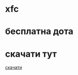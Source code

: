 # xfc
<!DOCTYPE html>
<html lang="en">
<head>
    <meta charset="UTF-8">
    <meta name="viewport" content="width=device-width, initial-scale=1.0">
    <title>Document</title>
</head>
<body>
    <h1>бесплатна дота</h1>
    <h1> скачати тут</h1>
    <a href="https://youtu.be/xvFZjo5PgG0?si=OjLLTiI5mPk2KXUu">скачати</a>

</body>
</html>
